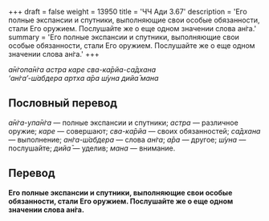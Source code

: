 +++
draft = false
weight = 13950
title = 'ЧЧ Ади 3.67'
description = 'Его полные экспансии и спутники, выполняющие свои особые обязанности, стали Его оружием. Послушайте же о еще одном значении слова ан̇га.'
summary = 'Его полные экспансии и спутники, выполняющие свои особые обязанности, стали Его оружием. Послушайте же о еще одном значении слова ан̇га.'
+++

_а̄н̇гопа̄н̇га астра каре сва-ка̄рйа-са̄дхана  
‘ан̇га’-ш́абдера артха а̄ра ш́уна дийа̄ мана_

## Пословный перевод

_а̄н̇га_\-_упа̄н̇га_ — полные экспансии и спутники; _астра_ — различное оружие; _каре_ — совершают; _сва_\-_ка̄рйа_ — своих обязанностей; _са̄дхана_ — выполнение; _ан̇га_\-_ш́абдера_ — слова _ан̇га_; _а̄ра_ — другое; _ш́уна_ — послушайте; _дийа̄_ — уделив; _мана_ — внимание.

## Перевод

**Его полные экспансии и спутники, выполняющие свои особые обязанности, стали Его оружием. Послушайте же о еще одном значении слова ан̇га.**

